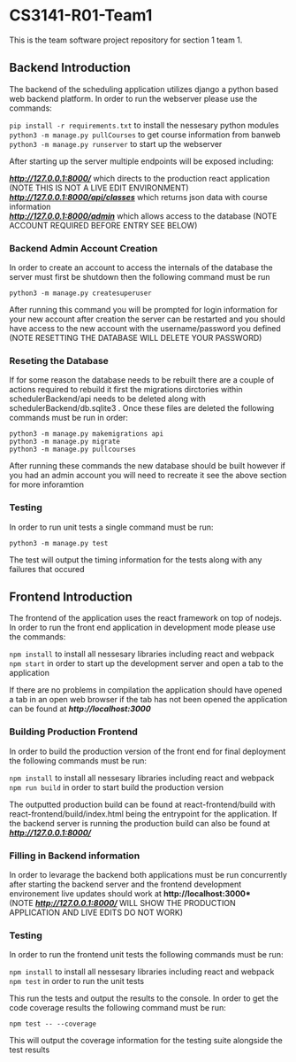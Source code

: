 # CS3141-R01-Team1

This is the team software project repository for section 1 team 1.

## Backend Introduction

The backend of the scheduling application utilizes django a python based web backend platform.
In order to run the webserver please use the commands:

`pip install -r requirements.txt` to install the nessesary python modules<br/>
`python3 -m manage.py pullCourses` to get course information from banweb<br/>
`python3 -m manage.py runserver` to start up the webserver<br/>

After starting up the server multiple endpoints will be exposed including:

***http://127.0.0.1:8000/*** which directs to the production react application (NOTE THIS IS NOT A LIVE EDIT ENVIRONMENT)<br/>
***http://127.0.0.1:8000/api/classes*** which returns json data with course information<br/>
***http://127.0.0.1:8000/admin*** which allows access to the database (NOTE ACCOUNT REQUIRED BEFORE ENTRY SEE BELOW)<br/>

### Backend Admin Account Creation

In order to create an account to access the internals of the database the server must first be shutdown then the following command must be run

`python3 -m manage.py createsuperuser`

After running this command you will be prompted for login information for your new account
after creation the server can be restarted and you should have access to the new account
with the username/password you defined (NOTE RESETTING THE DATABASE WILL DELETE YOUR PASSWORD)

### Reseting the Database

If for some reason the database needs to be rebuilt there are a couple of actions required to rebuild it
first the migrations dirctories within schedulerBackend/api needs to be deleted along with schedulerBackend/db.sqlite3 .
Once these files are deleted the following commands must be run in order:

`python3 -m manage.py makemigrations api`<br/>
`python3 -m manage.py migrate`<br/>
`python3 -m manage.py pullcourses`<br/>

After running these commands the new database should be built however if you had an admin account you will need to recreate it
see the above section for more inforamtion

### Testing

In order to run unit tests a single command must be run:

`python3 -m manage.py test`

The test will output the timing information for the tests along with any failures that occured

## Frontend Introduction

The frontend of the application uses the react framework on top of nodejs.
In order to run the front end application in development mode please use the commands:

`npm install` to install all nessesary libraries including react and webpack<br/>
`npm start` in order to start up the development server and open a tab to the application<br/>

If there are no problems in compilation the application should have opened a tab in an open web browser
if the tab has not been opened the application can be found at **_http://localhost:3000_**

### Building Production Frontend

In order to build the production version of the front end for final deployment the following commands must be run:

`npm install` to install all nessesary libraries including react and webpack<br/>
`npm run build` in order to start build the production version<br/>

The outputted production build can be found at react-frontend/build with react-frontend/build/index.html being the entrypoint
for the application. If the backend server is running the production build can also be found at ***http://127.0.0.1:8000/***

### Filling in Backend information

In order to levarage the backend both applications must be run concurrently after starting the backend server
and the frontend development environement live updates should work at **http://localhost:3000\***<br/>
(NOTE ***http://127.0.0.1:8000/*** WILL SHOW THE PRODUCTION APPLICATION AND LIVE EDITS DO NOT WORK)

### Testing

In order to run the frontend unit tests the following commands must be run:

`npm install` to install all nessesary libraries including react and webpack<br/>
`npm test` in order to run the unit tests<br/>

This run the tests and output the results to the console. In order to get the code coverage results the following command must be run:

`npm test -- --coverage`

This will output the coverage information for the testing suite alongside the test results
